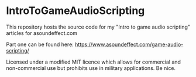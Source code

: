 # IntroToGameAudioScripting

This repository hosts the source code for my "Intro to game audio scripting" articles for asoundeffect.com

Part one can be found here: https://www.asoundeffect.com/game-audio-scripting/

Licensed under a modified MIT licence which allows for commercial and non-commercial use but prohibits use in military applications. Be nice.
